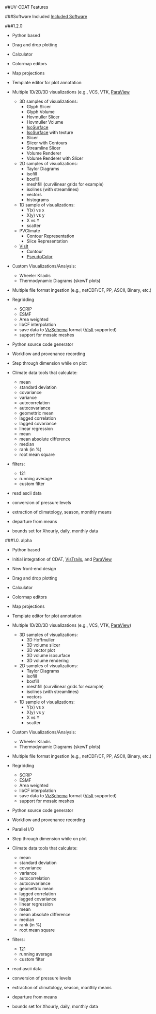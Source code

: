##UV-CDAT Features

###Software Included
[Included Software]()

###1.2.0

* Python based
* Drag and drop plotting
* Calculator
* Colormap editors
* Map projections
* Template editor for plot annotation
* Multiple 1D/2D/3D visualizations (e.g., VCS, VTK, [ParaView]()
  
  * 3D samples of visualizations:
    * Glyph Slicer
    * Glyph Volume
    * Hovmuller Slicer
    * Hovmuller Volume
    * [IsoSurface]()
    * [IsoSurface]() with texture
    * Slicer
    * Slicer with Contours
    * Streamline Slicer
    * Volume Renderer
    * Volume Renderer with Slicer
  * 2D samples of visualizations:
    * Taylor Diagrams
    * isofill
    * boxfill
    * meshfill (curvilinear grids for example)
    * isolines (with streamlines)
    * vectors
    * histograms
  * 1D sample of visualizations:
    * Y(x) vs x
    * X(y) vs y
    * X vs Y
    * scatter
  * PVClimate
    * Contour Representation
    * Slice Representation
  * [VisIt]()
    * Contour
    * [PseudoColor]()

* Custom Visualizations/Analysis:
  * Wheeler Kiladis
  * Thermodynamic Diagrams (skewT plots)
* Multiple file format ingestion (e.g., netCDF/CF, PP, ASCII, Binary, etc.)
* Regridding
  * SCRIP
  * ESMF
  * Area weighted
  * libCF interpolation
  * save data to [VizSchema]() format ([VisIt]() supported)
  * support for mosaic meshes
* Python source code generator
* Workflow and provenance recording
* Step through dimension while on plot
* Climate data tools that calculate:
  * mean
  * standard deviation
  * covariance
  * variance
  * autocorrelation
  * autocovariance
  * geomettric mean
  * lagged correlation
  * lagged covariance
  * linear regression
  * mean
  * mean absolute difference
  * median
  * rank (in %)
  * root mean square
* filters:
  * 121
  * running average
  * custom filter
* read ascii data
* conversion of pressure levels
* extraction of climatology, season, monthly means
* departure from means
* bounds set for Xhourly, daily, monthly data

###1.0. alpha

* Python based
* Initial integration of CDAT, [VisTrails](), and [ParaView]()
* New front-end design
* Drag and drop plotting
* Calculator
* Colormap editors
* Map projections
* Template editor for plot annotation
* Multiple 1D/2D/3D visualizations (e.g., VCS, VTK, [ParaView]())
  
  * 3D samples of visualizations:
    * 3D Hoffmuller
    * 3D volume slicer
    * 3D vector plot
    * 3D volume isosurface
    * 3D volume rendering
  * 2D samples of visualizations:
    * Taylor Diagrams
    * isofill
    * boxfill
    * meshfill (curvilinear grids for example)
    * isolines (with streamlines)
    * vectors
  * 1D sample of visualizations:
    * Y(x) vs x
    * X(y) vs y
    * X vs Y
    * scatter

* Custom Visualizations/Analysis:
  * Wheeler Kiladis
  * Thermodynamic Diagrams (skewT plots)
* Multiple file format ingestion (e.g., netCDF/CF, PP, ASCII, Binary, etc.)
* Regridding
  * SCRIP
  * ESMF
  * Area weighted
  * libCF interpolation
  * save data to [VizSchema]() format ([VisIt]() supported)
  * support for mosaic meshes
* Python source code generator
* Workflow and provenance recording
* Parallel I/O
* Step through dimension while on plot
* Climate data tools that calculate:
  * mean
  * standard deviation
  * covariance
  * variance
  * autocorrelation
  * autocovariance
  * geomettric mean
  * lagged correlation
  * lagged covariance
  * linear regression
  * mean
  * mean absolute difference
  * median
  * rank (in %)
  * root mean square
* filters:
  * 121
  * running average
  * custom filter
* read ascii data
* conversion of pressure levels
* extraction of climatology, season, monthly means
* departure from means
* bounds set for Xhourly, daily, monthly data
